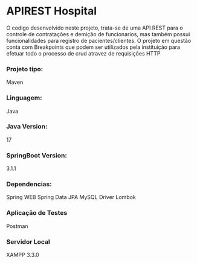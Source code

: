# APIREST Hospital
O codigo desenvolvido neste projeto, trata-se de uma API REST para o controle de contratações e demição de funcionarios, mas também possui funcionalidades para registro de pacientes/clientes.
O projeto em questão conta com Breakpoints que podem ser utilizados pela instituição para efetuar todo o processo de crud atravez de requisições HTTP

### Projeto tipo:
Maven
### Linguagem:
Java
### Java Version:
17
### SpringBoot Version:
3.1.1
### Dependencias:
Spring WEB
Spring Data JPA
MySQL Driver
Lombok
### Aplicação de Testes
Postman
### Servidor Local
XAMPP 3.3.0
